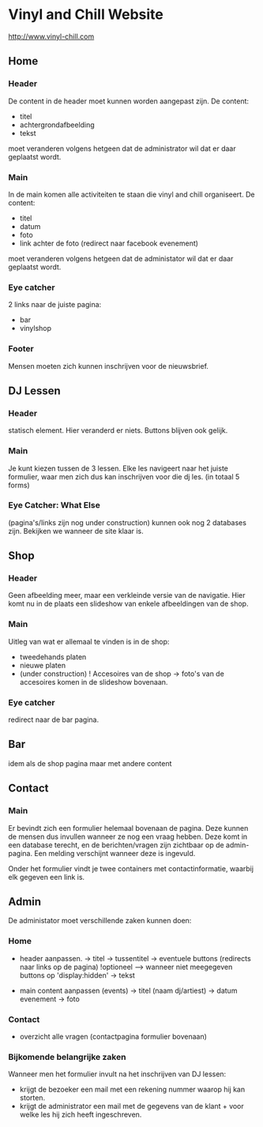 # Vinyl and Chill Website

http://www.vinyl-chill.com

## Home

### Header

De content in de header moet kunnen worden aangepast zijn. De content:
- titel
- achtergrondafbeelding
- tekst

moet veranderen volgens hetgeen dat de administrator wil dat er daar geplaatst wordt.

### Main

In de main komen alle activiteiten te staan die vinyl and chill organiseert.
De content:
- titel
- datum
- foto
- link achter de foto (redirect naar facebook evenement)

moet veranderen volgens hetgeen dat de administator wil dat er daar geplaatst wordt.

### Eye catcher

2 links naar de juiste pagina:
- bar
- vinylshop

### Footer

Mensen moeten zich kunnen inschrijven voor de nieuwsbrief.

## DJ Lessen

### Header

statisch element. Hier veranderd er niets. Buttons blijven ook gelijk.

### Main

Je kunt kiezen tussen de 3 lessen. Elke les navigeert naar het juiste formulier, waar men
zich dus kan inschrijven voor die dj les. (in totaal 5 forms)

### Eye Catcher: What Else

(pagina's/links zijn nog under construction)
kunnen ook nog 2 databases zijn. Bekijken we wanneer de site klaar is.

## Shop

### Header

Geen afbeelding meer, maar een verkleinde versie van de navigatie.
Hier komt nu in de plaats een slideshow van enkele afbeeldingen van de shop.

### Main

Uitleg van wat er allemaal te vinden is in de shop:
- tweedehands platen
- nieuwe platen
- (under construction) ! Accesoires van de shop -> foto's van de accesoires komen in de slideshow bovenaan.

### Eye catcher

redirect naar de bar pagina.

## Bar

idem als de shop pagina maar met andere content

## Contact

### Main

Er bevindt zich een formulier helemaal bovenaan de pagina.
Deze kunnen de mensen dus invullen wanneer ze nog een vraag hebben.
Deze komt in een database terecht, en de berichten/vragen zijn zichtbaar op de admin-pagina.
Een melding verschijnt wanneer deze is ingevuld.

Onder het formulier vindt je twee containers met contactinformatie, waarbij elk gegeven een link is.

## Admin

De administator moet verschillende zaken kunnen doen:

### Home

- header aanpassen.
  -> titel
  -> tussentitel
  -> eventuele buttons (redirects naar links op de pagina) !optioneel --> wanneer niet meegegeven buttons op 'display:hidden'
  -> tekst
  
- main content aanpassen (events)
  -> titel (naam dj/artiest)
  -> datum evenement
  -> foto
  
### Contact
  
- overzicht alle vragen (contactpagina formulier bovenaan)

### Bijkomende belangrijke zaken

Wanneer men het formulier invult na het inschrijven van DJ lessen:

- krijgt de bezoeker een mail met een rekening nummer waarop hij kan storten.
- krijgt de administrator een mail met de gegevens van de klant + voor welke les hij zich heeft ingeschreven.




